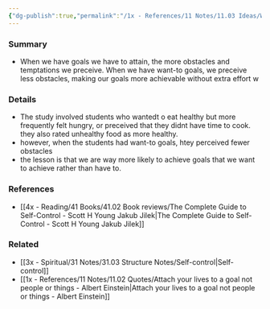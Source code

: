 ```yaml
---
{"dg-publish":true,"permalink":"/1x - References/11 Notes/11.03 Ideas/Want-to goals are more achievable than have-to goals/","title":"Want-to goals are more achievable than have-to goals","created":"2023-04-22T19:27:56.000+03:00","updated":"2024-02-14T20:18:21.391+03:00"}
---
```



### Summary
- When we have goals we have to attain, the more obstacles and temptations we preceive. When we have want-to goals, we preceive less obstacles, making our goals more achievable without extra effort   w

### Details
- The study involved students who wantedt o eat healthy but more frequently felt hungry, or preceived that they didnt have time to cook. they also rated unhealthy food as more healthy.
- however, when the students had want-to goals, htey perceived fewer obstacles
- the lesson is that we are way more likely to achieve goals that we want to achieve rather than have to.

### References
- [[4x - Reading/41 Books/41.02 Book reviews/The Complete Guide to Self-Control - Scott H Young Jakub Jilek\|The Complete Guide to Self-Control - Scott H Young Jakub Jilek]]

### Related
- [[3x - Spiritual/31 Notes/31.03 Structure Notes/Self-control\|Self-control]]
- [[1x - References/11 Notes/11.02 Quotes/Attach your lives to a goal not people or things - Albert Einstein\|Attach your lives to a goal not people or things - Albert Einstein]]